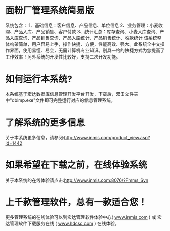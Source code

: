 # 面粉厂管理系统简易版

系统包含： 1、基础信息：客户信息、产品信息、单位信息 2、业务管理：小麦收购、产品入库、产品销售、客户付款 3、统计汇总：库存查询、小麦入库查询、产品入库查询、产品销售查询、产品入库统计、产品销售统计、收款统计 该系统整体构架简单，用户容易上手，操作快捷、方便，性能高效、强大。此系统全中文操作界面，使用易懂、易会，无需计算机专业知识。别具一格的快捷方式为您提高了工作效率！另外系统的开发性比较好，支持二次开发功能。 　　

# 如何运行本系统?

本系统基于宏达数据库信息管理开发平台开发，下载后，双击文件夹中"dbimp.exe"文件即可完整运行对应的信息管理系统。

# 了解系统的更多信息

关于本系统更多信息，请参阅:http://www.inmis.com/product_view.asp?id=1442

# 如果希望在下载之前，在线体验系统

关于本系统的在线体验请点击:http://www.inmis.com:8076/?Fmms_Svn

# 上千款管理软件，总有一款适合您！

更多管理系统的在线体验可以到宏达管理软件体验中心( www.inmis.com ) 或 宏达管理软件下载服务在线 ( www.hdcsc.com ) 在线体验。

